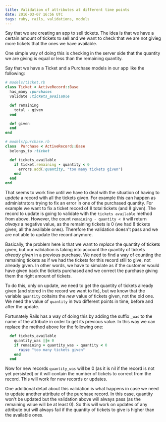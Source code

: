 ```yaml
---
title: Validation of attributes at different time points
date: 2016-03-07 16:56 UTC
tags: ruby, rails, validations, models
---
```


Say that we are creating an app to sell tickets. The idea is that we have a
certain amount of tickets to sell and we want to check that we are not
givieg more tickets that the ones we have available.

One simple way of doing this is checking in the server side that the quantity
we are giving is equal or less than the remaining quantity.

Say that we have a Ticket and a Purchase models in our app like the following:

```ruby
# models/ticket.rb
class Ticket < ActiveRecord::Base
  has_many :purchases
  validate :tickets_available

  def remaining
    total - given
  end

  def given
  end
end
```

```ruby
# models/purchase.rb
class  Purchase < ActiveRecord::Base
  belongs_to :ticket

  def tickets_available
    if ticket.remaining - quantity < 0
      errors.add(:quantity, "too many tickets given")
    end
  end
end
```

That seems to work fine until we have to deal with the situation of having to
_update_ a record with all the tickets given. For example this can happen as
administrators trying to fix an error in one of the purchased quantity. For
example we want to fix a ticket record of 8 total tickets (and 8 given).
The record to update is going to validate with the `tickets available` method
from above. However, the count `remaining - quantity < 0` will return _always_ a
negative value, as the remaining tickets is 0 (we had 8 tickets given, all the
available ones). Therefore the validation doesn't pass and we are not able to
update the record anymore.

Basically, the problem here is that we want to _replace_ the quantity of tickets
given, but our validation is taking into account the quantity of tickets
_already given_ in a previous purchase. We need to find a way of counting the
remaining tickets as if we had the tickets for this record still to give, not
already given. In other words, we have to simulate as if the customer would have given  back
the tickets purchased and we correct the purchase giving them the right amount
of tickets.

To do this, only on update, we need to get the quantity of tickets already given
(and stored in the record we want to fix), but we know that the variable
`quantity` coitains the _new_ value of tickets given, not the old one. We need
the value of `quantity` in two different points in time, before and after the
update.

Fortunately Rails has a way of doing this by adding the suffix `_was` to the
name of the attribute in order to get its previous value. In this way we can
replace the method above for the following one:

```ruby
  def tickets_available
    quantity_was ||= 0
    if remaining + quantity_was - quantity < 0
      raise "too many tickets given"
    end
  end
```

Now for new records `quantity_was` will be 0 (as it is nil if the record is not
yet persisted) or it will contain the number of tickets to correct from the
record. This will work for new records or updates.

One additional detail about this validation is what happens in case we need to
update another attribute of the purchase record. In this case, quantity won't be
updated but the validation above will always pass (as the remaining value will
be at least 0). So this will work on updates of any attribute but will always
fail if the quantity of tickets to give is higher than the available ones.


